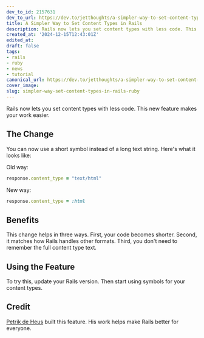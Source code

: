```yaml
---
dev_to_id: 2157631
dev_to_url: https://dev.to/jetthoughts/a-simpler-way-to-set-content-types-in-rails-n4o
title: A Simpler Way to Set Content Types in Rails
description: Rails now lets you set content types with less code. This new feature makes your work easier.       ...
created_at: '2024-12-15T12:43:01Z'
edited_at:
draft: false
tags:
- rails
- ruby
- news
- tutorial
canonical_url: https://dev.to/jetthoughts/a-simpler-way-to-set-content-types-in-rails-n4o
cover_image:
slug: simpler-way-set-content-types-in-rails-ruby
---
```

Rails now lets you set content types with less code. This new feature makes your work easier.

## The Change
You can now use a short symbol instead of a long text string. Here's what it looks like:

Old way:
```ruby
response.content_type = "text/html"
```

New way:
```ruby
response.content_type = :html
```

## Benefits
This change helps in three ways. First, your code becomes shorter. Second, it matches how Rails handles other formats. Third, you don't need to remember the full content type text.

## Using the Feature
To try this, update your Rails version. Then start using symbols for your content types.

## Credit
[Petrik de Heus](https://github.com/peternijssen) built this feature. His work helps make Rails better for everyone.